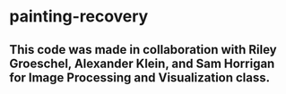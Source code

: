# painting-recovery
## This code was made in collaboration with Riley Groeschel, Alexander Klein, and Sam Horrigan for Image Processing and Visualization class. 
